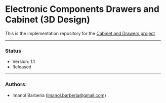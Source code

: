 # Electronic Components Drawers and Cabinet (3D Design)

This is the implementation repository for the [Cabinet and Drawers project](https://github.com/imanolbarberia/prj-comp-drawers)

---
### Status
* Version: 1.1
* Released
---
### Authors:
* Imanol Barberia (imanol.barberia@gmail.com)
